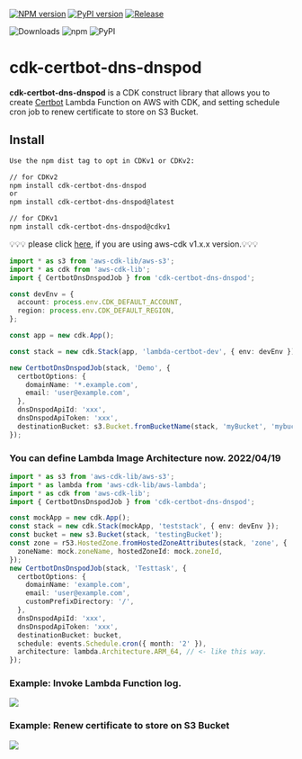 [![NPM version](https://badge.fury.io/js/cdk-certbot-dns-dnspod.svg)](https://badge.fury.io/js/cdk-certbot-dns-dnspod)
[![PyPI version](https://badge.fury.io/py/cdk-certbot-dns-dnspod.svg)](https://badge.fury.io/py/cdk-certbot-dns-dnspod)
[![Release](https://github.com/timeswind/cdk-certbot-dns-dnspod/actions/workflows/release.yml/badge.svg?branch=main)](https://github.com/timeswind/cdk-certbot-dns-dnspod/actions/workflows/release.yml)

![Downloads](https://img.shields.io/badge/-DOWNLOADS:-brightgreen?color=gray)
![npm](https://img.shields.io/npm/dt/cdk-certbot-dns-dnspod?label=npm&color=orange)
![PyPI](https://img.shields.io/pypi/dm/cdk-certbot-dns-dnspod?label=pypi&color=blue)

# cdk-certbot-dns-dnspod 
**cdk-certbot-dns-dnspod** is a CDK construct library that allows you to create [Certbot](https://github.com/certbot/certbot) Lambda Function on AWS with CDK, and setting schedule cron job to renew certificate to store on S3 Bucket.

## Install
```bash
Use the npm dist tag to opt in CDKv1 or CDKv2:

// for CDKv2
npm install cdk-certbot-dns-dnspod
or
npm install cdk-certbot-dns-dnspod@latest

// for CDKv1
npm install cdk-certbot-dns-dnspod@cdkv1
```

💡💡💡 please click [here](https://github.com/timeswind/cdk-certbot-dns-dnspod/tree/cdkv1#readme), if you are using aws-cdk v1.x.x version.💡💡💡

```ts
import * as s3 from 'aws-cdk-lib/aws-s3';
import * as cdk from 'aws-cdk-lib';
import { CertbotDnsDnspodJob } from 'cdk-certbot-dns-dnspod';

const devEnv = {
  account: process.env.CDK_DEFAULT_ACCOUNT,
  region: process.env.CDK_DEFAULT_REGION,
};

const app = new cdk.App();

const stack = new cdk.Stack(app, 'lambda-certbot-dev', { env: devEnv });

new CertbotDnsDnspodJob(stack, 'Demo', {
  certbotOptions: {
    domainName: '*.example.com',
    email: 'user@example.com',
  },
  dnsDnspodApiId: 'xxx',
  dnsDnspodApiToken: 'xxx',
  destinationBucket: s3.Bucket.fromBucketName(stack, 'myBucket', 'mybucket'),
});
```


### You can define Lambda Image Architecture now. 2022/04/19
```ts
import * as s3 from 'aws-cdk-lib/aws-s3';
import * as lambda from 'aws-cdk-lib/aws-lambda';
import * as cdk from 'aws-cdk-lib';
import { CertbotDnsDnspodJob } from 'cdk-certbot-dns-dnspod';

const mockApp = new cdk.App();
const stack = new cdk.Stack(mockApp, 'teststack', { env: devEnv });
const bucket = new s3.Bucket(stack, 'testingBucket');
const zone = r53.HostedZone.fromHostedZoneAttributes(stack, 'zone', {
  zoneName: mock.zoneName, hostedZoneId: mock.zoneId,
});
new CertbotDnsDnspodJob(stack, 'Testtask', {
  certbotOptions: {
    domainName: 'example.com',
    email: 'user@example.com',
    customPrefixDirectory: '/',
  },
  dnsDnspodApiId: 'xxx',
  dnsDnspodApiToken: 'xxx',
  destinationBucket: bucket,
  schedule: events.Schedule.cron({ month: '2' }),
  architecture: lambda.Architecture.ARM_64, // <- like this way.
});

```

### Example: Invoke Lambda Function log.
![](./images/lambda-logs.png)

### Example: Renew certificate to store on S3 Bucket
![](./images/s3-bucket.png)
